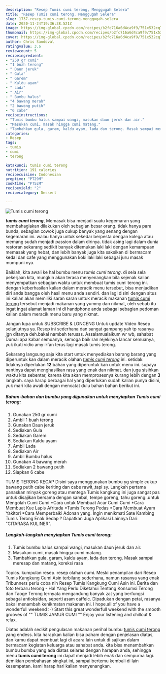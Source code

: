 ```yaml
---
description: "Resep Tumis cumi terong, Menggugah Selera"
title: "Resep Tumis cumi terong, Menggugah Selera"
slug: 1737-resep-tumis-cumi-terong-menggugah-selera
date: 2020-11-24T19:36:38.521Z
image: https://img-global.cpcdn.com/recipes/b2fc716a6d4ca9f9/751x532cq70/tumis-cumi-terong-foto-resep-utama.jpg
thumbnail: https://img-global.cpcdn.com/recipes/b2fc716a6d4ca9f9/751x532cq70/tumis-cumi-terong-foto-resep-utama.jpg
cover: https://img-global.cpcdn.com/recipes/b2fc716a6d4ca9f9/751x532cq70/tumis-cumi-terong-foto-resep-utama.jpg
author: Chris Sandoval
ratingvalue: 3.6
reviewcount: 5
recipeingredient:
- "250 gr cumi"
- "1 buah terong"
- " Daun jeruk"
- " Gula"
- " Garem"
- " Kaldu ayam"
- " Lada"
- " Air"
- " Bumbu halus"
- "4 bawang merah"
- "2 bawang putih"
- "6 cabe"
recipeinstructions:
- "Tumis bumbu halus sampai wangi, masukan daun jeruk dan air."
- "Masukan cumi, masak hingga cumi matang."
- "Tambahkan gula, garam, kaldu ayam, lada dan terong. Masak sampai meresap dan matang, koreksi rasa"
categories:
- Resep
tags:
- tumis
- cumi
- terong

katakunci: tumis cumi terong 
nutrition: 191 calories
recipecuisine: Indonesian
preptime: "PT29M"
cooktime: "PT52M"
recipeyield: "2"
recipecategory: Dessert

---
```



![Tumis cumi terong](https://img-global.cpcdn.com/recipes/b2fc716a6d4ca9f9/751x532cq70/tumis-cumi-terong-foto-resep-utama.jpg)

<b><i>tumis cumi terong</i></b>, Memasak bisa menjadi suatu kegemaran yang membahagiakan dilakukan oleh sebagian besar orang. tidak hanya para bunda, sebagian cowok juga cukup banyak yang senang dengan kegemaran ini. walau hanya untuk sekedar berpesta dengan kolega atau memang sudah menjadi passion dalam dirinya. tidak asing lagi dalam dunia restoran sekarang sedikit banyak ditemukan laki laki dengan kemampuan memasak yang hebat, dan lebih banyak juga kita saksikan di bermacam kedai dan cafe yang menggunakan koki laki laki sebagai juru masak mumpuni nya.

Baiklah, kita awali ke hal bumbu menu <i>tumis cumi terong</i>. di sela sela pekerjaan kita, mungkin akan terasa menyenangkan bila sejenak kalian menyempatkan sebagian waktu untuk membuat tumis cumi terong ini. dengan keberhasilan kalian dalam meracik menu tersebut, bisa menjadikan diri anda bangga oleh hasil menu anda sendiri. dan lagi disini dengan situs ini kalian akan memiliki saran saran untuk meracik makanan <u>tumis cumi terong</u> tersebut menjadi makanan yang yummy dan nikmat, oleh sebab itu ingat ingat alamat laman ini di handphone anda sebagai sebagian pedoman kalian dalam meracik menu baru yang nikmat.

Jangan lupa untuk SUBSCRIBE &amp; LONCENG Untuk update Video Resep selanjutnya ya. Resep ini sederhana dan sangat gampang yah tp rasanya jgn ditanya deh.bakal nambah terusss. Assalamualaikum wr wb, sahabat Dumai apa kabar semuanya, semoga baik ran rejekinya lancar semuanya, yuk ikuti vidio amy irfan terus lagi masak tumis terong.


Sekarang langsung saja kita start untuk menyediakan barang barang yang diperuntuk kan dalam meracik olahan <u><i>tumis cumi terong</i></u> ini. setidak tidaknya diperlukan <b>12</b> bahan yang diperuntuk kan untuk menu ini. supaya nantinya dapat menghasilkan rasa yang enak dan nikmat. dan juga sisihkan waktu kita sebentar, karena kita akan memprosesnya kurang lebih dengan <b>3</b> langkah. saya harap berbagai hal yang diperlukan sudah kalian punya disini, yuk mari kita awali dengan mencatat dulu bahan bahan berikut ini.

<!--inarticleads1-->

##### Bahan-bahan dan bumbu yang digunakan untuk menyiapkan Tumis cumi terong:

1. Gunakan 250 gr cumi
1. Ambil 1 buah terong
1. Gunakan  Daun jeruk
1. Sediakan  Gula
1. Sediakan  Garem
1. Sediakan  Kaldu ayam
1. Ambil  Lada
1. Sediakan  Air
1. Ambil  Bumbu halus
1. Gunakan 4 bawang merah
1. Sediakan 2 bawang putih
1. Siapkan 6 cabe


TUMIS TERONG KECAP Disini saya menggunakan bumbu yg simple cukup bawang putih cabe keriting dan cabe rawit,,tapi sy. Langkah pertama panaskan minyak goreng atau mentega Tumis kangkung ini juga sangat pas untuk disajikan bersama dengan sambal, tempe goreng, tahu goreng..untuk Mengolah Cumi Cumi *Cara untuk Membuat Acar Cumi Cumi *Cara Membuat Kue Lapis Afritada *Tumis Terong Pedas *Cara Membuat Ayam Yakitori *Cara Memperbaiki Adonan yang. Ingin menikmati Sate Kambing Tumis Terong Enak Sedap ? Dapatkan Juga Aplikasi Lainnya Dari &#34;CITARASA KULINER&#34;. 

<!--inarticleads2-->

##### Langkah-langkah menyiapkan Tumis cumi terong:

1. Tumis bumbu halus sampai wangi, masukan daun jeruk dan air.
1. Masukan cumi, masak hingga cumi matang.
1. Tambahkan gula, garam, kaldu ayam, lada dan terong. Masak sampai meresap dan matang, koreksi rasa


Topics. kumpulan resep. resep olahan cumi. Meski penampilan dari Resep Tumis Kangkung Cumi Asin terbilang sederhana, namun rasanya yang enak Tribunners perlu coba nih Resep Tumis Kangkung Cumi Asin ini. Berita dan foto terbaru terong - Hal Yang Perlu Diketahui Tentang Konsumsi Terong dan Taoge Terong ternyata mengandung banyak zat yang berfungsi sebagai antioksidan, seperti asam caffeic. Dipadukan dengan petai, rasanya bakal menambah kenikmatan makanan ini. I hope.all of you have a wonderfull weekend :-) Start this great wonderfull weekend with the smooth grooves of &#34;&#34; TUMIS JAMUR CUMI &#34;&#34; Enjoy your listening and chillout &amp; relax. 

Diatas adalah sedikit pengulasan makanan perihal bumbu <u>tumis cumi terong</u> yang endess. kita harapkan kalian bisa paham dengan penjelasan diatas, dan kamu dapat membuat lagi di acara lain untuk di sajikan dalam bermacam kegiatan keluarga atau sahabat anda. kita bisa menambahkan bumbu bumbu yang ada diatas selaras dengan harapan anda, sehingga menu <b>tumis cumi terong</b> ini dapat menjadi lebih enak dan sempurna lagi. demikian pembahasan singkat ini, sampai bertemu kembali di lain kesempatan. kami harap hari kalian menyenangkan.

